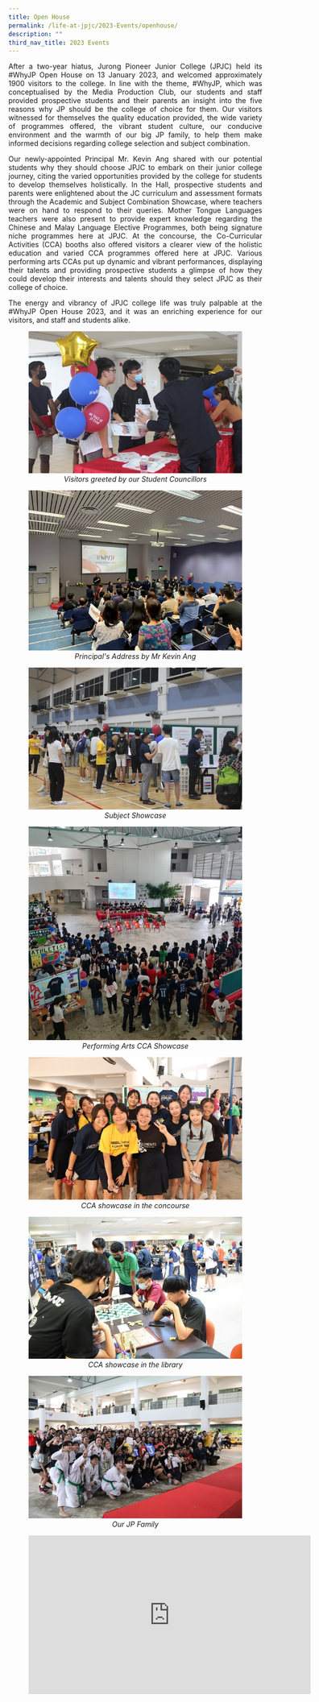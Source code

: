 ```yaml
---
title: Open House
permalink: /life-at-jpjc/2023-Events/openhouse/
description: ""
third_nav_title: 2023 Events
---
```

<div align= justify>

<p>After a two-year hiatus, Jurong Pioneer Junior College (JPJC) held its #WhyJP Open House on 13 January 2023, and welcomed approximately 1900 visitors to the college. In line with the theme, #WhyJP, which was conceptualised by the Media Production Club, our students and staff provided prospective students and their parents an insight into the five reasons why JP should be the college of choice for them. Our visitors witnessed for themselves the quality education provided, the wide variety of programmes offered, the vibrant student culture, our conducive environment and the warmth of our big JP family, to help them make informed decisions regarding college selection and subject combination.	</p>
	
<p>Our newly-appointed Principal Mr. Kevin Ang shared with our potential students why they should choose JPJC to embark on their junior college journey, citing the varied opportunities provided by the college for students to develop themselves holistically. In the Hall, prospective students and parents were enlightened about the JC curriculum and assessment formats through the Academic and Subject Combination Showcase, where teachers were on hand to respond to their queries. Mother Tongue Languages teachers were also present to provide expert knowledge regarding the Chinese and Malay Language Elective Programmes, both being signature niche programmes here at JPJC. At the concourse, the Co-Curricular Activities (CCA) booths also offered visitors a clearer view of the holistic education and varied CCA programmes offered here at JPJC. Various performing arts CCAs put up dynamic and vibrant performances, displaying their talents and providing prospective students a glimpse of how they could develop their interests and talents should they select JPJC as their college of choice.</p>

<p>The energy and vibrancy of JPJC college life was truly palpable at the #WhyJP Open House 2023, and it was an enriching experience for our visitors, and staff and students alike.</p>

<figure>
<img src="https://raw.githubusercontent.com/isomerpages/moe-jpjc/staging/images/Life%20%40%20JPJC/2023%20Events/Open%20House/1%20Visitors%20greeted%20by%20our%20Student%20Councillors.jpeg">
<figcaption align="center"><em>Visitors greeted by our Student Councillors
</em>
</figcaption>	</figure>

<figure>
<img src="https://raw.githubusercontent.com/isomerpages/moe-jpjc/staging/images/Life%20%40%20JPJC/2023%20Events/Open%20House/2%20Principal_s%20Address%20by%20Mr%20Kevin%20Ang.jpeg">
<figcaption align="center"><em>Principal's Address by Mr Kevin Ang
</em>
</figcaption>	</figure>
	
<figure>
<img src="https://raw.githubusercontent.com/isomerpages/moe-jpjc/staging/images/Life%20%40%20JPJC/2023%20Events/Open%20House/3%20Subject%20Showcase.jpeg">
<figcaption align="center"><em>Subject Showcase
</em>
</figcaption>	</figure>
	
<figure>
<img src="https://raw.githubusercontent.com/isomerpages/moe-jpjc/staging/images/Life%20%40%20JPJC/2023%20Events/Open%20House/4%20Performing%20Arts%20CCA%20Showcase.jpeg">
<figcaption align="center"><em>Performing Arts CCA Showcase
</em>
</figcaption>	</figure>
	
<figure>
<img src="https://raw.githubusercontent.com/isomerpages/moe-jpjc/staging/images/Life%20%40%20JPJC/2023%20Events/Open%20House/5%20CCA%20showcase%20in%20the%20concourse.jpg">
<figcaption align="center"><em>CCA showcase in the concourse
</em>
</figcaption>	</figure>
	
<figure>
<img src="https://raw.githubusercontent.com/isomerpages/moe-jpjc/staging/images/Life%20%40%20JPJC/2023%20Events/Open%20House/6%20CCA%20showcase%20in%20the%20library.jpg">
<figcaption align="center"><em>CCA showcase in the library
</em>
</figcaption>	</figure>
	
<figure>
<img src="https://raw.githubusercontent.com/isomerpages/moe-jpjc/staging/images/Life%20%40%20JPJC/2023%20Events/Open%20House/7%20Our%20JP%20Family.jpg">
<figcaption align="center"><em>Our JP Family
</em>
</figcaption>	</figure>
	
<figure>
<iframe width="560" height="315" src="https://www.youtube.com/embed/bX2LuHExZPQ" title="YouTube video player" frameborder="0" allow="accelerometer; autoplay; clipboard-write; encrypted-media; gyroscope; picture-in-picture; web-share" allowfullscreen></iframe></figure>

</div>